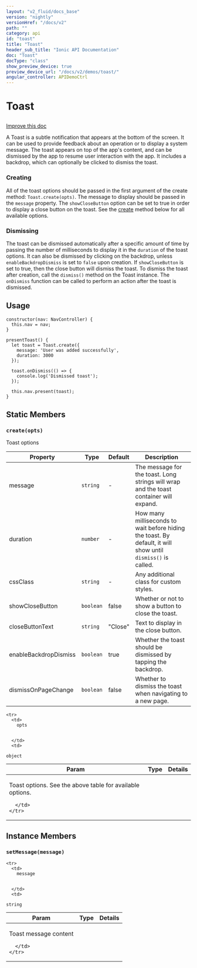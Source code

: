 ```yaml
---
layout: "v2_fluid/docs_base"
version: "nightly"
versionHref: "/docs/v2"
path: ""
category: api
id: "toast"
title: "Toast"
header_sub_title: "Ionic API Documentation"
doc: "Toast"
docType: "class"
show_preview_device: true
preview_device_url: "/docs/v2/demos/toast/"
angular_controller: APIDemoCtrl 
---
```










<h1 class="api-title">
<a class="anchor" name="toast" href="#toast"></a>

Toast






</h1>

<a class="improve-v2-docs" href="http://github.com/driftyco/ionic/edit/2.0//src/components/toast/toast.ts#L10">
Improve this doc
</a>






<p>A Toast is a subtle notification that appears at the bottom of the
screen. It can be used to provide feedback about an operation or to
display a system message. The toast appears on top of the app&#39;s content,
and can be dismissed by the app to resume user interaction with
the app. It includes a backdrop, which can optionally be clicked to
dismiss the toast.</p>
<h3 id="creating">Creating</h3>
<p>All of the toast options should be passed in the first argument of
the create method: <code>Toast.create(opts)</code>. The message to display should be
passed in the <code>message</code> property. The <code>showCloseButton</code> option can be set to
true in order to display a close button on the toast. See the <a href="#create">create</a>
method below for all available options.</p>
<h3 id="dismissing">Dismissing</h3>
<p>The toast can be dismissed automatically after a specific amount of time
by passing the number of milliseconds to display it in the <code>duration</code> of
the toast options. It can also be dismissed by clicking on the backdrop,
unless <code>enableBackdropDismiss</code> is set to <code>false</code> upon creation. If <code>showCloseButton</code>
is set to true, then the close button will dismiss the toast. To dismiss
the toast after creation, call the <code>dismiss()</code> method on the Toast instance.
The <code>onDismiss</code> function can be called to perform an action after the toast
is dismissed.</p>

<!-- @usage tag -->

<h2><a class="anchor" name="usage" href="#usage"></a>Usage</h2>

<pre><code class="lang-ts">constructor(nav: NavController) {
  this.nav = nav;
}

presentToast() {
  let toast = Toast.create({
    message: &#39;User was added successfully&#39;,
    duration: 3000
  });

  toast.onDismiss(() =&gt; {
    console.log(&#39;Dismissed toast&#39;);
  });

  this.nav.present(toast);
}
</code></pre>




<!-- @property tags -->
<h2><a class="anchor" name="static-members" href="#static-members"></a>Static Members</h2>
<div id="create"></div>
<h3><a class="anchor" name="create" href="#create"></a><code>create(opts)</code>
  
</h3>

Toast options

 | Property              | Type      | Default         | Description                                                                                                   |
 |-----------------------|-----------|-----------------|---------------------------------------------------------------------------------------------------------------|
 | message               | `string`  | -               | The message for the toast. Long strings will wrap and the toast container will expand.                        |
 | duration              | `number`  | -               | How many milliseconds to wait before hiding the toast. By default, it will show until `dismiss()` is called.  |
 | cssClass              | `string`  | -               | Any additional class for custom styles.                                                                       |
 | showCloseButton       | `boolean` | false           | Whether or not to show a button to close the toast.                                                           |
 | closeButtonText       | `string`  | "Close"         | Text to display in the close button.                                                                          |
 | enableBackdropDismiss | `boolean` | true            | Whether the toast should be dismissed by tapping the backdrop.                                                |
 | dismissOnPageChange   | `boolean` | false           | Whether to dismiss the toast when navigating to a new page.                                                   |



<table class="table param-table" style="margin:0;">
  <thead>
    <tr>
      <th>Param</th>
      <th>Type</th>
      <th>Details</th>
    </tr>
  </thead>
  <tbody>
    
    <tr>
      <td>
        opts
        
        
      </td>
      <td>
        
  <code>object</code>
      </td>
      <td>
        <p>Toast options. See the above table for available options.</p>

        
      </td>
    </tr>
    
  </tbody>
</table>









<!-- instance methods on the class -->

<h2><a class="anchor" name="instance-members" href="#instance-members"></a>Instance Members</h2>

<div id="setMessage"></div>

<h3>
<a class="anchor" name="setMessage" href="#setMessage"></a>
<code>setMessage(message)</code>
  

</h3>




<table class="table param-table" style="margin:0;">
  <thead>
    <tr>
      <th>Param</th>
      <th>Type</th>
      <th>Details</th>
    </tr>
  </thead>
  <tbody>
    
    <tr>
      <td>
        message
        
        
      </td>
      <td>
        
  <code>string</code>
      </td>
      <td>
        <p>Toast message content</p>

        
      </td>
    </tr>
    
  </tbody>
</table>






<!-- related link --><!-- end content block -->


<!-- end body block -->

